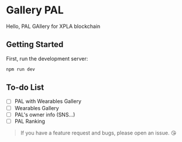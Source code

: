 # Gallery PAL

Hello, PAL GAllery for XPLA blockchain

## Getting Started

First, run the development server:

```bash
npm run dev
```

## To-do List

- [ ] PAL with Wearables Gallery
- [ ] Wearables Gallery
- [ ] PAL's owner info (SNS...)
- [ ] PAL Ranking

> If you have a feature request and bugs, please open an issue. 😘
